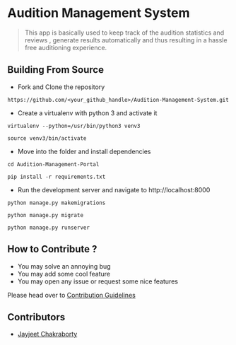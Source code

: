 # Audition Management System

> This app is basically used to keep track of the audition statistics and reviews , generate results automatically and thus resulting in a hassle free auditioning experience.


##  Building From Source 


* Fork and Clone the repository
```
https://github.com/<your_github_handle>/Audition-Management-System.git

```

* Create a virtualenv with python 3 and activate it
```
virtualenv --python=/usr/bin/python3 venv3

source venv3/bin/activate
```

* Move into the folder and install dependencies
```
cd Audition-Management-Portal

pip install -r requirements.txt
```

* Run the development server and navigate to http://localhost:8000
```
python manage.py makemigrations

python manage.py migrate

python manage.py runserver

```

## How to Contribute ?

* You may solve an annoying bug 
* You may add some cool feature
* You may open any issue or request some nice features

Please head over to [Contribution Guidelines](https://github.com/JayjeetAtGithub/Audition-Management-System/blob/master/CONTRIBUTING.md)


## Contributors 

* [Jayjeet Chakraborty](https://github.com/JayjeetAtGithub)